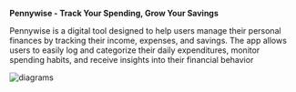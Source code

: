 **Pennywise - Track Your Spending, Grow Your Savings**

Pennywise is a digital tool designed to help users manage their personal finances by tracking their income, expenses, and savings. The app allows users to easily log and categorize their daily expenditures, monitor spending habits, and receive insights into their financial behavior

![diagrams](https://github.com/user-attachments/assets/1f9476dc-4868-41e0-b0a3-5539ee58e2f3)
